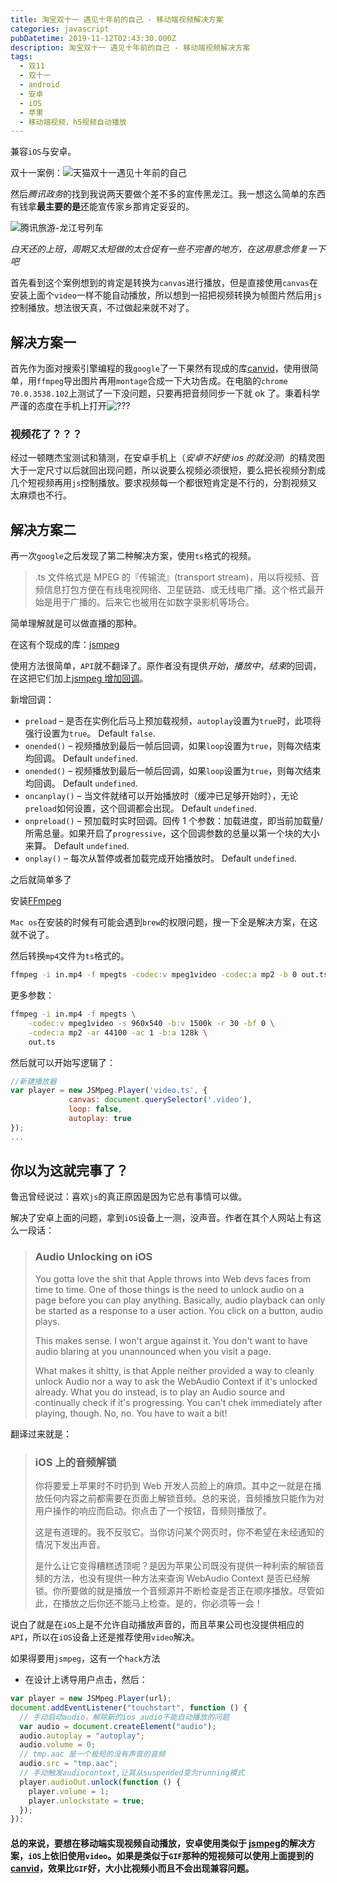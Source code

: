 ```yaml
---
title: 淘宝双十一 遇见十年前的自己 - 移动端视频解决方案
categories: javascript
pubDatetime: 2019-11-12T02:43:30.000Z
description: 淘宝双十一 遇见十年前的自己 - 移动端视频解决方案
tags:
  - 双11
  - 双十一
  - android
  - 安卓
  - iOS
  - 苹果
  - 移动端视频，h5视频自动播放
---
```


兼容`iOS`与安卓。

<!--more-->

双十一案例：![天猫双十一遇见十年前的自己](https://image.2077tech.com/uploads/big/f343291b5210be6141ae7257e9e41427.jpg)

然后*腾讯政务*的找到我说两天要做个差不多的宣传黑龙江。我一想这么简单的东西有钱拿**最主要的是**还能宣传家乡那肯定妥妥的。

![腾讯旅游-龙江号列车](https://image.2077tech.com/uploads/big/ca3f92822034bf1664bea799b174f5a7.jpg)

_白天还的上班，周期又太短做的太仓促有一些不完善的地方，在这用意念修复一下吧_

首先看到这个案例想到的肯定是转换为`canvas`进行播放，但是直接使用`canvas`在安装上面个`video`一样不能自动播放，所以想到一招把视频转换为帧图片然后用`js`控制播放。想法很天真，不过做起来就不对了。

## 解决方案一

首先作为面对搜索引擎编程的我`google`了一下果然有现成的库[canvid](https://github.com/gka/canvid)，使用很简单，用`ffmpeg`导出图片再用`montage`合成一下大功告成。在电脑的`chrome 70.0.3538.102`上测试了一下没问题，只要再把音频同步一下就 ok 了。秉着科学严谨的态度在手机上打开![???](https://image.2077tech.com/uploads/big/3d12fbc221b10f3303972ad5cb29093d.jpeg)

### 视频花了？？？

经过一顿瞎杰宝测试和猜测，在安卓手机上（_安卓不好使 ios 的就没测_）的精灵图大于一定尺寸以后就回出现问题，所以说要么视频必须很短，要么把长视频分割成几个短视频再用`js`控制播放。要求视频每一个都很短肯定是不行的，分割视频又太麻烦也不行。

## 解决方案二

再一次`google`之后发现了第二种解决方案，使用`ts`格式的视频。

> .ts 文件格式是 MPEG 的『传输流』(transport stream)，用以将视频、音频信息打包方便在有线电视网络、卫星链路、或无线电广播。这个格式最开始是用于广播的。后来它也被用在如数字录影机等场合。

简单理解就是可以做直播的那种。

在这有个现成的库：[jsmpeg](https://github.com/phoboslab/jsmpeg)

使用方法很简单，`API`就不翻译了。原作者没有提供*开始*，_播放中_，*结束*的回调，在这把它们加上[jsmpeg 增加回调](https://github.com/liunnn1994/jsmpeg)。

新增回调：

- `preload` – 是否在实例化后马上预加载视频，`autoplay`设置为`true`时，此项将强行设置为`true`。 Default `false`.
- `onended()` – 视频播放到最后一帧后回调，如果`loop`设置为`true`，则每次结束均回调。 Default `undefined`.
- `onended()` – 视频播放到最后一帧后回调，如果`loop`设置为`true`，则每次结束均回调。 Default `undefined`.
- `oncanplay()` – 当文件就绪可以开始播放时（缓冲已足够开始时），无论`preload`如何设置，这个回调都会出现。 Default `undefined`.
- `onpreload()` – 预加载时实时回调。回传 1 个参数：加载进度，即当前加载量/所需总量。如果开启了`progressive`，这个回调参数的总量以第一个块的大小来算。 Default `undefined`.
- `onplay()` – 每次从暂停或者加载完成开始播放时。 Default `undefined`.

之后就简单多了

安装[FFmpeg](https://www.ffmpeg.org/)

`Mac os`在安装的时候有可能会遇到`brew`的权限问题，搜一下全是解决方案，在这就不说了。

然后转换`mp4`文件为`ts`格式的。

```sh
ffmpeg -i in.mp4 -f mpegts -codec:v mpeg1video -codec:a mp2 -b 0 out.ts
```

更多参数：

```sh
ffmpeg -i in.mp4 -f mpegts \
	-codec:v mpeg1video -s 960x540 -b:v 1500k -r 30 -bf 0 \
	-codec:a mp2 -ar 44100 -ac 1 -b:a 128k \
	out.ts
```

然后就可以开始写逻辑了：

```javascript
//新建播放器
var player = new JSMpeg.Player('video.ts', {
    		 canvas: document.querySelector('.video'),
             loop: false,
             autoplay: true
});
...
```

## 你以为这就完事了？

鲁迅曾经说过：喜欢`js`的真正原因是因为它总有事情可以做。

解决了安卓上面的问题，拿到`iOS`设备上一测，没声音。作者在其个人网站上有这么一段话：

> ### Audio Unlocking on iOS
>
> You gotta love the shit that Apple throws into Web devs faces from time to time. One of those things is the need to unlock audio on a page before you can play anything. Basically, audio playback can only be started as a response to a user action. You click on a button, audio plays.
>
> This makes sense. I won't argue against it. You don't want to have audio blaring at you unannounced when you visit a page.
>
> What makes it shitty, is that Apple neither provided a way to cleanly unlock Audio nor a way to ask the WebAudio Context if it's unlocked already. What you do instead, is to play an Audio source and continually check if it's progressing. You can't chek immediately after playing, though. No, no. You have to wait a bit!

翻译过来就是：

> ### iOS 上的音频解锁
>
> 你将要爱上苹果时不时扔到 Web 开发人员脸上的麻烦。其中之一就是在播放任何内容之前都需要在页面上解锁音频。总的来说，音频播放只能作为对用户操作的响应而启动。你点击了一个按钮，音频则播放了。
>
> 这是有道理的。我不反驳它。当你访问某个网页时，你不希望在未经通知的情况下发出声音。
>
> 是什么让它变得糟糕透顶呢？是因为苹果公司既没有提供一种利索的解锁音频的方法，也没有提供一种方法来查询 WebAudio Context 是否已经解锁。你所要做的就是播放一个音频源并不断检查是否正在顺序播放。尽管如此，在播放之后你还不能马上检查。是的，你必须等一会！

说白了就是在`iOS`上是不允许自动播放声音的，而且苹果公司也没提供相应的`API`，所以在`iOS`设备上还是推荐使用`video`解决。

如果得要用`jsmpeg`，这有一个`hack`方法

- 在设计上诱导用户点击，然后：

```javascript
var player = new JSMpeg.Player(url);
document.addEventListener("touchstart", function () {
  // 手动启动audio，解除新的ios audio不能自动播放的问题
  var audio = document.createElement("audio");
  audio.autoplay = "autoplay";
  audio.volume = 0;
  // tmp.aac 是一个极短的没有声音的音频
  audio.src = "tmp.aac";
  // 手动触发audiocontext,让其从suspended变为running模式
  player.audioOut.unlock(function () {
    player.volume = 1;
    player.unlockstate = true;
  });
});
```

#### 总的来说，要想在移动端实现视频自动播放，安卓使用类似于 [jsmpeg](https://github.com/phoboslab/jsmpeg)的解决方案，`iOS`上依旧使用`video`。如果是类似于`GIF`那种的短视频可以使用上面提到的[canvid](https://github.com/gka/canvid)，效果比`GIF`好，大小比视频小而且不会出现兼容问题。
